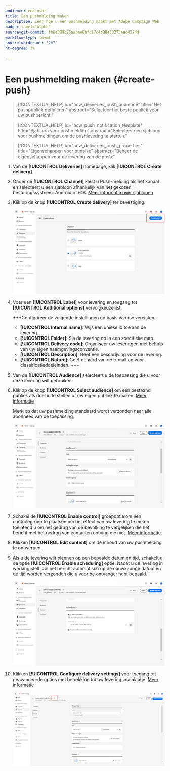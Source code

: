 ```yaml
---
audience: end-user
title: Een pushmelding maken
description: Leer hoe u een pushmelding maakt met Adobe Campaign Web
badge: label="Alpha"
source-git-commit: fb6e389c25aebae8bfc17c4d88e33273aac427dd
workflow-type: tm+mt
source-wordcount: '287'
ht-degree: 3%

---
```


# Een pushmelding maken {#create-push}

>[!CONTEXTUALHELP]
>id="acw_deliveries_push_audience"
>title="Het pushpubliek definiëren"
>abstract="Selecteer het beste publiek voor uw pushbericht."

>[!CONTEXTUALHELP]
>id="acw_push_notification_template"
>title="Sjabloon voor pushmelding"
>abstract="Selecteer een sjabloon voor pushmeldingen om de pushlevering te starten."

>[!CONTEXTUALHELP]
>id="acw_deliveries_push_properties"
>title="Eigenschappen voor punaise"
>abstract="Beheer de eigenschappen voor de levering van de push."

1. Van de **[!UICONTROL Deliveries]** homepage, klik **[!UICONTROL Create delivery]**.

1. Onder de **[!UICONTROL Channel]** kiest u Push-melding als het kanaal en selecteert u een sjabloon afhankelijk van het gekozen besturingssysteem: Android of iOS. [Meer informatie over sjablonen](../msg/delivery-template.md)

1. Klik op de knop **[!UICONTROL Create delivery]** ter bevestiging.

   ![](assets/push_create_1.png)

1. Voer een **[!UICONTROL Label]** voor levering en toegang tot **[!UICONTROL Additional options]** vervolgkeuzelijst.

   +++Configureer de volgende instellingen op basis van uw vereisten.
   * **[!UICONTROL Internal name]**: Wijs een unieke id toe aan de levering.
   * **[!UICONTROL Folder]**: Sla de levering op in een specifieke map.
   * **[!UICONTROL Delivery code]**: Organiseer uw leveringen met behulp van uw eigen naamgevingsconventie.
   * **[!UICONTROL Description]**: Geef een beschrijving voor de levering.
   * **[!UICONTROL Nature]**: Geef de aard van de e-mail op voor classificatiedoeleinden.
+++

1. Van de **[!UICONTROL Audience]** selecteert u de toepassing die u voor deze levering wilt gebruiken.

1. Klik op de knop **[!UICONTROL Select audience]** om een bestaand publiek als doel in te stellen of uw eigen publiek te maken. [Meer informatie](../audience/about-audiences.md)

   Merk op dat uw pushmelding standaard wordt verzonden naar alle abonnees van de toepassing.

   ![](assets/push_create_2.png)

1. Schakel de **[!UICONTROL Enable control]** groepoptie om een controlegroep te plaatsen om het effect van uw levering te meten toelatend u om het gedrag van de bevolking te vergelijken die het bericht met het gedrag van contacten ontving die niet. [Meer informatie](../audience/control-group.md)

1. Klikken **[!UICONTROL Edit content]** om de inhoud van uw pushmelding te ontwerpen.

1. Als u de levering wilt plannen op een bepaalde datum en tijd, schakelt u de optie **[!UICONTROL Enable scheduling]** optie. Nadat u de levering in werking stelt, zal het bericht automatisch op de nauwkeurige datum en de tijd worden verzonden die u voor de ontvanger hebt bepaald.

   ![](assets/push_create_3.png)

1. Klikken **[!UICONTROL Configure delivery settings]** voor toegang tot geavanceerde opties met betrekking tot uw leveringsmalplaatje. [Meer informatie](../advanced-settings/delivery-settings.md)

   ![](assets/push_create_4.png)
